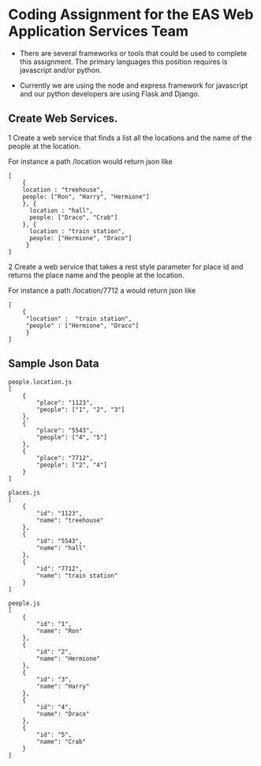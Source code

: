 # Coding Assignment for the EAS Web Application Services Team

* There are several frameworks or tools that could be used to complete this assignment.
The primary languages this position requires is javascript and/or python.

* Currently we are using the node and express framework for javascript and our python developers are using Flask and Django.


## Create Web Services.
1 Create a web service that finds a list all the locations and the name of the people at the location.

For instance a path /location  would return json like

    [  
        {
        location : "treehouse",
        people: ["Ron", "Harry", "Hermione"]
        }, {
          location : "hall",
          people: ["Draco", "Crab"]
        }, {
          location : "train station",
          people: ["Hermione", "Draco"]
         }
    ]
  
2 Create a web service that takes a rest style parameter for place id and returns the place name and the
 people at the location.

For instance a path /location/7712  a would return json like

    [
        {
         "location" :  "train station",
         "people" : ["Hermione", "Draco"]
         }
    ]

## Sample Json Data

    people.location.js
    [
        {
            "place": "1123",
            "people": ["1", "2", "3"]
        },
        {
            "place": "5543",
            "people": ["4", "5"]
        },
        {
            "place": "7712",
            "people": ["2", "4"]
        }
    ]

    places.js
    [
        {
            "id": "1123",
            "name": "treehouse"
        },
        {
            "id": "5543",
            "name": "hall"
        },
        {
            "id": "7712",
            "name": "train station"
        }
    ]

    people.js
    [
        {
            "id": "1",
            "name": "Ron"
        },
        {
            "id": "2",
            "name": "Hermione"
        },
        {
            "id": "3",
            "name": "Harry"
        },
        {
            "id": "4",
            "name": "Draco"
        },
        {
            "id": "5",
            "name": "Crab"
        }
    ]
